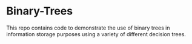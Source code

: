 # Binary-Trees
This repo contains code to demonstrate the use of binary trees in information storage purposes using a variety of different decision trees.
